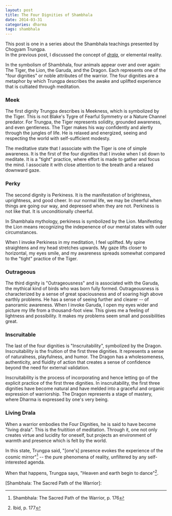```yaml
---
layout: post
title: The Four Dignities of Shambhala
date: 2014-03-31
categories: dharma
tags: shambhala
---
```


<div class='alert alert-info'>
  This post is one in a series about the Shambhala teachings presented by Chogyam Trungpa.
  <br>
  In the previous post, I discussed the concept of 
  <em><a href='/2014-02-21-the-magic-of-drala'>drala</a></em>, 
  or elemental reality. 
</div>

In the symbolism of Shambhala, four animals appear over and over again:
The Tiger, the Lion, the Garuda, and the Dragon.
Each represents one of the "four dignities" or noble attributes of the warrior. 
The four dignities are a metaphor by which Trungpa describes the 
awake and uplifted experience that is cultiated through meditation.

### Meek

The first dignity Trungpa describes is Meekness, which is symbolized by the Tiger. 
This is not Blake's Tygre of Fearful Symmetry or a Nature Channel predator.
For Trungpa, the Tiger represents solidity, grounded awareness, and even gentleness.
The Tiger makes his way confidently and alertly through the jungles of life. 
He is relaxed and energized, seeing and respecting the world with self-sufficient modesty.

The meditative state that I associate with the Tiger is one of simple awareness. 
It is the first of the four dignities that I invoke when I sit down to meditate.
It is a "tight" practice, where effort is made to gather and focus the mind.
I associate it with close attention to the breath and a relaxed downward gaze.

### Perky

The second dignity is Perkiness. It is the manifestation of brightness, uprightness, and good cheer.
In our normal life, we may be cheerful when things are going our way, and depressed when they are not.
Perkiness is not like that. It is unconditionally cheerful.

In Shambhala mythology, perkiness is symbolized by the Lion.
Manifesting the Lion means recognizing the indepenence of our mental states with outer circumstances.

When I invoke Perkiness in my meditation, I feel uplifted. My spine straightens and my head stretches upwards.
My gaze lifts closer to horizontal, my eyes smile, and my awareness spreads somewhat compared to the "tight" practice of the Tiger. 

### Outrageous

The third dignity is "Outrageousness" and is associated with the Garuda, the mythical kind of birds who was born fully formed.
Outrageousness is characterized by a sense of great spaciousness and of soaring high above earthly problems.
He has a sense of seeing further and clearer -- of panoramic awareness. 
When I invoke Garuda, I open my eyes wider and picture my life from a thousand-foot view. This gives me a feeling of lightness and possibility. It makes my problems seem small and possibilities great.

### Inscruitable

The last of the four dignities is "Inscruitability", symbolized by the Dragon.
Inscruitability is the fruition of the first three dignities.
It represents a sense of naturalness, playfulness, and humor.
The Dragon has a wholesomeness, authenticity, and fluidity of action that creates a sense of confidence beyond the need for external validation.

Inscruitability is the process of incorporating and hence letting go of the explicit practice of the first three dignities. In inscruitability, the first three dignities have become natural and have melded into a graceful and organic expression of warriorship. The Dragon represents a stage of mastery, where Dharma is expressed by one's very being.

### Living Drala

When a warrior embodies the Four Dignities, he is said to have become "living drala". 
This is the fruitition of meditation. Through it, one not only creates virtue and lucidity for oneself,
but projects an environment of warmth and presence which is felt by the world.

In this state, Trungpa said, "[one's] presence evokes the experience of the cosmic mirror"[^1] --
the pure phenomena of reality, unfiltered by any self-interested agenda. 

<!--- An encounter with "living drala" reveals the lucidity and vividness of life. -->

When that happens, Trungpa says, "Heaven and earth begin to dance"[^2].

[^1]: Shambhala: The Sacred Path of the Warrior, p. 176
[^2]: Ibid, p. 177

[drala]: /2014-02-21-the-magic-of-drala
[Shambhala: The Sacred Path of the Warrior]: 

